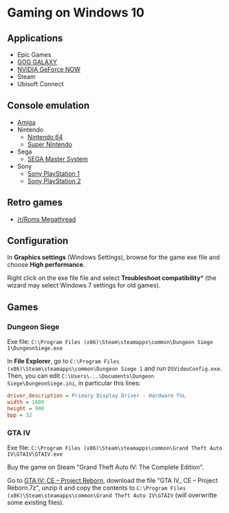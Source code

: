 # Gaming on Windows 10

## Applications

* Epic Games
* [GOG GALAXY](https://www.gogalaxy.com/)
* [NVIDIA GeForce NOW](https://www.nvidia.com/en-us/geforce-now/download/)
* Steam
* Ubisoft Connect

## Console emulation

* [Amiga](emulation/amiga.md)
* Nintendo
  * [Nintendo 64](emulation/n64.md)
  * [Super Nintendo](emulation/snes.md)
* Sega
  * [SEGA Master System](emulation/sms.md)
* Sony
  * [Sony PlayStation 1](emulation/ps1.md)
  * [Sony PlayStation 2](emulation/ps2.md)

## Retro games

* [/r/Roms Megathread](https://r-roms.github.io/)

## Configuration

In **Graphics settings** (Windows Settings), browse for the game exe file and choose **High performance**.

Right click on the exe file file and select **Troubleshoot compatibility*** (the wizard may select Windows 7 settings for old games).

## Games

### Dungeon Siege

Exe file: `C:\Program Files (x86)\Steam\steamapps\common\Dungeon Siege 1\DungeonSiege.exe`

In **File Explorer**, go to `C:\Program Files (x86)\Steam\steamapps\common\Dungeon Siege 1` and run `DSVideoConfig.exe`. Then, you can edit `C:\Users\...\Documents\Dungeon Siege\DungeonSiege.ini`, in particular this lines:

```ini
driver_description = Primary Display Driver - Hardware TnL
width = 1600
height = 900
bpp = 32
```

### GTA IV

Exe file: `C:\Program Files (x86)\Steam\steamapps\common\Grand Theft Auto IV\GTAIV\GTAIV.exe`

Buy the game on Steam "Grand Theft Auto IV: The Complete Edition".

Go to [GTA IV: CE – Project Reborn](https://steamcommunity.com/sharedfiles/filedetails/?id=3298411479), download the file "GTA IV_ CE – Project Reborn.7z", unzip it and copy the contents to `C:\Program Files (x86)\Steam\steamapps\common\Grand Theft Auto IV\GTAIV` (will overwritte some existing files).
